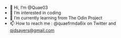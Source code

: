 - 👋 Hi, I’m @Quae03
- 👀 I’m interested in coding
- 🌱 I’m currently learning from The Odin Project
- 📫 How to reach me :
  @quaefrmda6ix on Twitter and
  qjdsayers@gmail.com
<!---
Quae03/Quae03 is a ✨ special ✨ repository because its `README.md` (this file) appears on your GitHub profile.
You can click the Preview link to take a look at your changes.
--->
